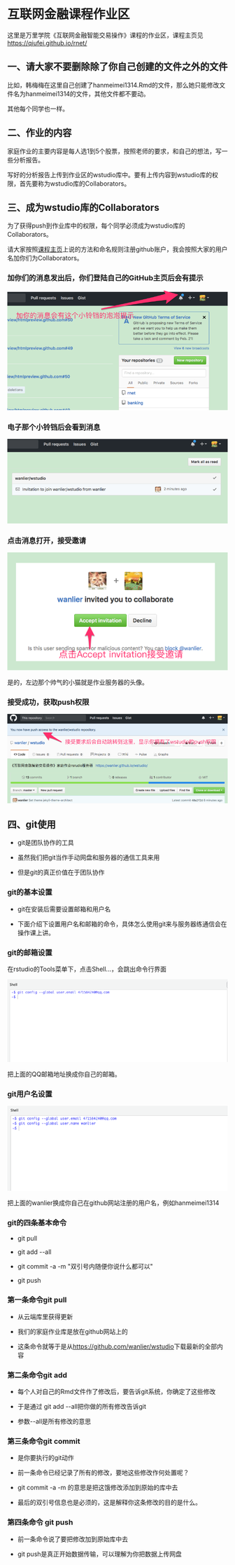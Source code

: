 # 互联网金融课程作业区

这里是万里学院《互联网金融智能交易操作》课程的作业区，课程主页见<https://qiufei.github.io/rnet/>



## 一、请大家不要删除除了你自己创建的文件之外的文件


比如，韩梅梅在这里自己创建了hanmeimei1314.Rmd的文件，那么她只能修改文件名为hanmeimei1314的文件，其他文件都不要动。

其他每个同学也一样。


## 二、作业的内容

家庭作业的主要内容是每人选1到5个股票，按照老师的要求，和自己的想法，写一些分析报告。

写好的分析报告上传到作业区的wstudio库中。要有上传内容到wstudio库的权限，首先要称为wstudio库的Collaborators。


## 三、成为wstudio库的Collaborators

为了获得push到作业库中的权限，每个同学必须成为wstudio库的Collaborators。

请大家按照[课程主页](https://qiufei.github.io/rnet/)上说的方法和命名规则注册github账户，我会按照大家的用户名加你们为Collaborators。

### 加你们的消息发出后，你们登陆自己的GitHub主页后会有提示

![pop](./pic/0-adding-pop.png)

### 电子那个小铃铛后会看到消息

![news](./pic/0-adding-news.png)

### 点击消息打开，接受邀请

![acccepte](./pic/0-adding-accepte.png)

是的，左边那个帅气的小猫就是作业服务器的头像。

### 接受成功，获取push权限

![success](./pic/0-adding-success.png)

## 四、git使用

* git是团队协作的工具

* 虽然我们把git当作手动网盘和服务器的通信工具来用

* 但是git的真正价值在于团队协作

### git的基本设置

* git在安装后需要设置邮箱和用户名

* 下面介绍下设置用户名和邮箱的命令，具体怎么使用git来与服务器练通信会在操作课上讲。

### git的邮箱设置

在rstudio的Tools菜单下，点击Shell...，会跳出命令行界面

![email](./pic/05-git-email.png)

把上面的QQ邮箱地址换成你自己的邮箱。

### git用户名设置

![user](./pic/05-git-user.png)

把上面的wanlier换成你自己在github网站注册的用户名，例如hanmeimei1314


### git的四条基本命令

* git pull

* git add --all

* git commit -a -m "双引号内随便你说什么都可以"

* git push

### 第一条命令git pull

* 从云端库里获得更新

* 我们的家庭作业库是放在github网站上的

* 这条命令就等于是从<https://github.com/wanlier/wstudio>下载最新的全部内容

### 第二条命令git add

* 每个人对自己的Rmd文件作了修改后，要告诉git系统，你确定了这些修改

* 于是通过 git add --all把你做的所有修改告诉git

* 参数--all是所有修改的意思

### 第三条命令git commit

* 是你要执行的git动作

* 前一条命令已经记录了所有的修改，要地这些修改作何处置呢？

* git commit -a -m 的意思是把这饿修改添加到原始的库中去

* 最后的双引号信息也是必须的，这是解释你这条修改的目的是什么。

### 第四条命令 git push

* 前一条命令说了要把修改加到原始库中去

* git push是真正开始数据传输，可以理解为你把数据上传网盘
